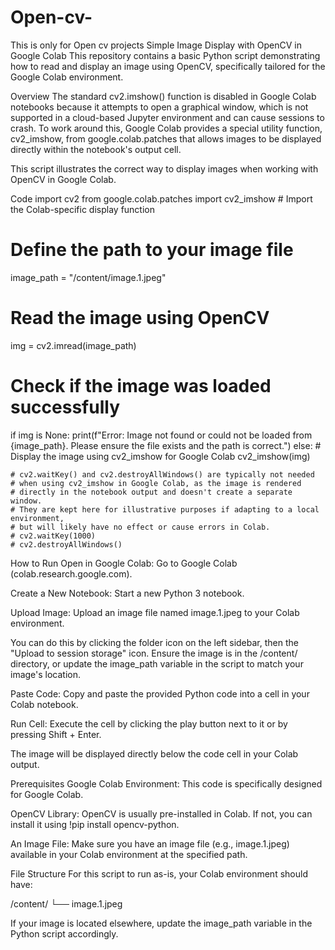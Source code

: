 # Open-cv-
This is only for Open cv projects 
Simple Image Display with OpenCV in Google Colab
This repository contains a basic Python script demonstrating how to read and display an image using OpenCV, specifically tailored for the Google Colab environment.

Overview
The standard cv2.imshow() function is disabled in Google Colab notebooks because it attempts to open a graphical window, which is not supported in a cloud-based Jupyter environment and can cause sessions to crash. To work around this, Google Colab provides a special utility function, cv2_imshow, from google.colab.patches that allows images to be displayed directly within the notebook's output cell.

This script illustrates the correct way to display images when working with OpenCV in Google Colab.

Code
import cv2
from google.colab.patches import cv2_imshow # Import the Colab-specific display function

# Define the path to your image file
image_path = "/content/image.1.jpeg"

# Read the image using OpenCV
img = cv2.imread(image_path)

# Check if the image was loaded successfully
if img is None:
    print(f"Error: Image not found or could not be loaded from {image_path}. Please ensure the file exists and the path is correct.")
else:
    # Display the image using cv2_imshow for Google Colab
    cv2_imshow(img)

    # cv2.waitKey() and cv2.destroyAllWindows() are typically not needed
    # when using cv2_imshow in Google Colab, as the image is rendered
    # directly in the notebook output and doesn't create a separate window.
    # They are kept here for illustrative purposes if adapting to a local environment,
    # but will likely have no effect or cause errors in Colab.
    # cv2.waitKey(1000)
    # cv2.destroyAllWindows()

How to Run
Open in Google Colab: Go to Google Colab (colab.research.google.com).

Create a New Notebook: Start a new Python 3 notebook.

Upload Image: Upload an image file named image.1.jpeg to your Colab environment.

You can do this by clicking the folder icon on the left sidebar, then the "Upload to session storage" icon. Ensure the image is in the /content/ directory, or update the image_path variable in the script to match your image's location.

Paste Code: Copy and paste the provided Python code into a cell in your Colab notebook.

Run Cell: Execute the cell by clicking the play button next to it or by pressing Shift + Enter.

The image will be displayed directly below the code cell in your Colab output.

Prerequisites
Google Colab Environment: This code is specifically designed for Google Colab.

OpenCV Library: OpenCV is usually pre-installed in Colab. If not, you can install it using !pip install opencv-python.

An Image File: Make sure you have an image file (e.g., image.1.jpeg) available in your Colab environment at the specified path.

File Structure
For this script to run as-is, your Colab environment should have:

/content/
└── image.1.jpeg

If your image is located elsewhere, update the image_path variable in the Python script accordingly.

